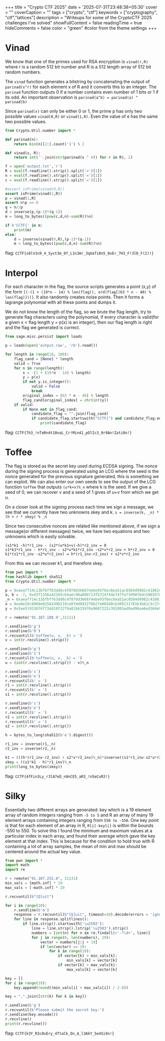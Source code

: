 +++
title = "Crypto CTF 2025"
date = '2025-07-31T23:48:38+05:30'
cover = ""
coverCaption = ""
tags = ["crypto", "ctf"]
keywords = ["cryptography", "ctf","lattices"]
description = "Writeups for some of the CryptoCTF 2025 challenges I've solved"
showFullContent = false
readingTime = true
hideComments = false
color = "green" #color from the theme settings
+++

# Vinad

We know that one of the primes used for RSA encryption is `vinad(r,R)` where r is a random 512 bit number and R is a 512 length array of 512 bit random numbers.

The `vinad` function generates a bitstring by concatenating the output of `parinad(x^r)` for each element x of R and it converts this to an integer. The `parinad` function outputs 0 if a number contains even number of 1 bits or 1 if its odd. An important observation is `parinad(a^b) = parinad(a) ^ parinad(b)`

Since `parinad(x)` can only be either 0 or 1, the prime p has only two possible values `vinad(0,R)` or `vinad(1,R)`. Even the value of e has the same two possible values.

```python
from Crypto.Util.number import *

def parinad(n):
    return bin(n)[2:].count('1') % 2

def vinad(x, R):
    return int(''.join(str(parinad(x ^ r)) for r in R), 2)

f = open('output.txt','r')
R = eval(f.readline().strip().split('=')[1])
n = eval(f.readline().strip().split('=')[1])
c = eval(f.readline().strip().split('=')[1])

#assert isPrime(vinad(0,R))
assert isPrime(vinad(1,R))
p = vinad(1,R)
assert n%p == 0
q = n//p
d = inverse(p,(p-1)*(q-1))
m = long_to_bytes((pow(c,d,n)-sum(R))%n)

if b'CCTF{' in m:
    print(m)
else:
    d = inverse(vinad(0,R),(p-1)*(q-1))
    m = long_to_bytes((pow(c,d,n)-sum(R))%n)
```

flag: `CCTF{s0lV1n9_4_Syst3m_0f_L1n3Ar_3qUaTi0n5_0vEr_7H3_F!3lD_F(2)!}`

# Interpol

For each character in the flag, the source scripts generates a point (x,y) of the form `[(-(1 + (19*n - 14) % len(flag)), ord(flag[(63 * n - 40) % len(flag)]))]`. It also randomly creates noise points. Then it forms a lagrange polynomial with all these points and dumps it. 

We do not know the length of the flag, so we brute the flag length, try to generate flag characters using the polynomial, if every character is valid(for a given x < flag length y = p(x) is an integer), then our flag length is right and the flag we generated is correct.

```python
from sage.misc.persist import loads

p = loads(open('output.raw', 'rb').read())

for length in range(10, 100):
    flag_cand = [None] * length
    valid = True
    for n in range(length):
        x = -(1 + (19*n - 14) % length)
        y = p(x)
        if not y.is_integer():
            valid = False
            break
        original_index = (63 * n - 40) % length
        flag_cand[original_index] = chr(int(y))
    if valid:
        if None not in flag_cand:
            candidate_flag = "".join(flag_cand)
            if candidate_flag.startswith("CCTF{") and candidate_flag.endswith("}"):
                print(candidate_flag)
```

flag: `CCTF{7h3_!nTeRn4t10naL_Cr!Min41_pOlIc3_0r9An!Zati0n!}`

# Toffee

The flag is stored as the secret key used during ECDSA signing. The nonce during the signing process is generated using an LCG where the seed is the nonce generated for the previous signature generated, this is something we can exploit. We can also enter our own seeds to see the output of the LCG function `toffee` that outputs `(u*k+v)%_n` where k is the seed. If we give a seed of 0, we can recover v and a seed of 1 gives of u+v from which we get u. 

On a closer look at the signing process each time we sign a message, we see that we currently have two unknowns skey and k.
`s = inverse(k, _n) * (h + r * skey) % _n`

Since two consecutive nonces are related like mentioned above, if we sign a message(or different messages) twice, we have two equations and two unknowns which is easily solvable.

```
(s1*k1 -h)*r1_inv - (s2*(u*k1+v)-h)*r2_inv = 0 
s1*k1*r1_inv - h*r1_inv - s2*u*k1*r2_inv -s2*v*r2_inv + h*r2_inv = 0
k1*(s1*r1_inv -s2*u*r2_inv) = h*(r1_inv-r2_inv) + s2*v*r2_inv 
```
From this we can recover k1, and therefore skey.

```python
from pwn import *
from hashlib import sha512
from Crypto.Util.number import *

p = 0xaeaf714c13bfbff63dd6c4f07dd366674ebe93f6ec6ea51ac8584d9982c41882ebea6f6e7b0e959d2c36ba5e27705daffacd9a49b39d5beedc74976b30a260c9
a, b = -7, 0xd3f1356a42265cb4aec98a80b713fb724f44e747fe73d907bdc598557e0d96c5
_n = 0xaeaf714c13bfbff63dd6c4f07dd366674ebe93f6ec6ea51ac8584d9982c41881d942f0dddae61b0641e2a2cf144534c42bf8a9c3cb7bdc2a4392fcb2cc01ef87
x = 0xa0e29c8968e02582d98219ce07dd043270b27e06568cb309131701b3b61c5c374d0dda5ad341baa9d533c17c8a8227df3f7e613447f01e17abbc2645fe5465b0
y = 0x5ee57d33874773dd18f22f9a81b615976a9687222c392801ed9ad96aa6ed364e973edda16c6a3b64760ca74390bb44088bf7156595f5b39bfee3c5cef31c45e1

r = remote('91.107.188.9',31111)

r.sendline(b'g')
r.sendline(b'0')
r.recvuntil(b'toffee(u, v, _k) = ')
v = int(r.recvline().strip())

r.sendline(b'g')
r.sendline(b'1')
r.recvuntil(b'toffee(u, v, _k) = ')
u = (int(r.recvline().strip()) - v)%_n

r.sendline(b's')
r.sendline(b'e')
r.recvuntil(b' = ')
r1 = int(r.recvline().strip())
r.recvuntil(b' = ')
s1 = int(r.recvline().strip())

r.sendline(b's')
r.sendline(b'e')
r.recvuntil(b' = ')
r2 = int(r.recvline().strip())
r.recvuntil(b' = ')
s2 = int(r.recvline().strip())

h = bytes_to_long(sha512(b'e').digest())

r1_inv = inverse(r1,_n)
r2_inv = inverse(r2,_n)

k1 = (((h*(r1_inv-r2_inv) + s2*v*r2_inv)%_n)*inverse((s1*r1_inv-s2*u*r2_inv)%_n,_n))%_n
skey = ((s1*k1 - h)*r1_inv)%_n
print(long_to_bytes(skey))
```

flag: `CCTF{4fFin3Ly_r3lA7eD_n0nCE5_aR3_!n5eCuR3!}`

# Silky

Essentially two different arrays are generated: key which is a 19 element array of random integers ranging from `-5 to 5` and R an array of many 19 element arrays containing integers ranging from `550 to -550`. One key point is that for each element of an array in R, `R[i]-key[i]` is within the bounds -550 to 550. To solve this I found the minimum and maximum values at a particular index in each array, and found their average which gave the key element at that index. This is because for the condition to hold true with R containing a lot of array samples, the mean of min and max should be centered around the actual key value.

```python
from pwn import *
import math
import re

r = remote("91.107.252.0", 31131)
min_vals = [math.inf] * 19
max_vals = [-math.inf] * 19

r.recvuntil(b"[Q]uit")

for i in range(10):
    r.sendline(b'm')
    response = r.recvuntil(b"[Q]uit", timeout=10).decode(errors = 'ignore')
    for line in response.splitlines():
        if line.strip().startswith('\u2503'):
            line = line.strip().lstrip('\u2503').strip()
            numbers = [int(n) for n in re.findall(r'-?\d+', line)]
            for j in range(0, len(numbers), 19):
                vector = numbers[j:j + 19]
                if len(vector) == 19:
                    for k in range(19):
                        if vector[k] < min_vals[k]:
                            min_vals[k] = vector[k]
                        if vector[k] > max_vals[k]:
                            max_vals[k] = vector[k]

key = []
for i in range(19):
    key.append(round((min_vals[i] + max_vals[i]) / 2.0))

key = ",".join([str(k) for k in key])

r.sendline(b'g')
r.recvuntil(b'Please submit the secret key:')
r.sendline(key.encode())
r.recvline()
print(r.recvline())
```

flag: `CCTF{k3Y_R3c0vEry_4TtaCk_On_A_l3AkY_5e4Si9n!}`